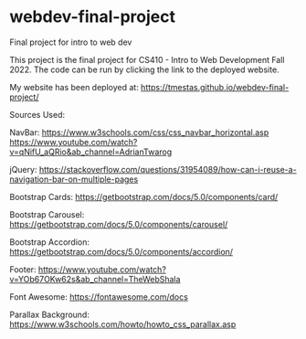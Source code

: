 # webdev-final-project

Final project for intro to web dev

This project is the final project for CS410 - Intro to Web Development Fall 2022.
The code can be run by clicking the link to the deployed website.

My website has been deployed at: https://tmestas.github.io/webdev-final-project/

Sources Used:

NavBar: https://www.w3schools.com/css/css_navbar_horizontal.asp
https://www.youtube.com/watch?v=qNifU_aQRio&ab_channel=AdrianTwarog

jQuery: https://stackoverflow.com/questions/31954089/how-can-i-reuse-a-navigation-bar-on-multiple-pages

Bootstrap Cards: https://getbootstrap.com/docs/5.0/components/card/

Bootstrap Carousel: https://getbootstrap.com/docs/5.0/components/carousel/

Bootstrap Accordion: https://getbootstrap.com/docs/5.0/components/accordion/

Footer: https://www.youtube.com/watch?v=YOb67OKw62s&ab_channel=TheWebShala

Font Awesome: https://fontawesome.com/docs

Parallax Background: https://www.w3schools.com/howto/howto_css_parallax.asp
